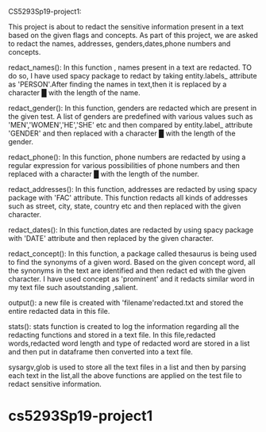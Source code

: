 CS5293Sp19-project1:

This project is about to redact the sensitive information present in a text based on the given flags and concepts. As part of this project, we are asked to redact the names, addresses,
genders,dates,phone numbers and concepts.

redact_names():
In this function , names present in a text are redacted. TO do so, I have used spacy package to redact by taking entity.labels_  attribute as 'PERSON'.After finding the names in text,then
it is replaced by a character █ with the length of the name.

redact_gender():
In this function, genders are redacted which are present in the given test. A list of genders are predefined with various values such as 'MEN','WOMEN','HE','SHE' etc and then compared by 
entity.label_ attribute 'GENDER' and then replaced with a character █ with the length of the gender.

redact_phone():
In this function, phone numbers are redacted by using a regular expression for various possibilities of phone numbers and then replaced with a character █ with the length of the number.

redact_addresses():
In this function, addresses are redacted by using spacy package with 'FAC' attribute. This function redacts all kinds of addresses such as street, city, state, country etc and then 
replaced with the given character.

redact_dates():
In this function,dates are redacted by using spacy package with 'DATE' attribute and then replaced by the given character.

redact_concept():
In this function, a package called thesaurus is being used to find the synonyms of a given word. Based on the given concept word, all the synonyms in the text are identified and then redact
ed with the given character. I have used concept as 'prominent' and it redacts similar word in my text file such asoutstanding ,salient. 

output():
a new file is created with 'filename'redacted.txt and stored the entire redacted data in this file.

stats():
stats function is created to log the information regarding all the redacting functions and stored in a text file. In this file,redacted words,redacted word length and type of redacted word
are stored in a list and then put in dataframe then converted into a text file.


sysargv,glob is used to store all the text files in a list and then by parsing each text in the list,all the above functions are applied on the test file to redact sensitive information.









# cs5293Sp19-project1

